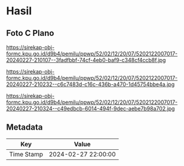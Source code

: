 # Hasil

## Foto C Plano

https://sirekap-obj-formc.kpu.go.id/d9b4/pemilu/ppwp/52/02/12/20/07/5202122007017-20240227-210107--3fadfbbf-74cf-4eb0-baf9-c348cf4ccb8f.jpg

https://sirekap-obj-formc.kpu.go.id/d9b4/pemilu/ppwp/52/02/12/20/07/5202122007017-20240227-210232--c6c7483d-c16c-436b-a470-1d45754bbe4a.jpg

https://sirekap-obj-formc.kpu.go.id/d9b4/pemilu/ppwp/52/02/12/20/07/5202122007017-20240227-210324--c49edbcb-6014-494f-9dec-aebe7b98a702.jpg


## Metadata

| Key        | Value               |
| ---------- | ------------------- |
| Time Stamp | 2024-02-27 22:00:00 |



